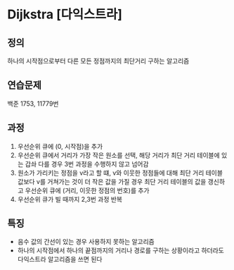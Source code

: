 # Dijkstra [다익스트라]

## 정의

하나의 시작점으로부터 다른 모든 정점까지의 최단거리 구하는 알고리즘

## 연습문제

백준 1753, 11779번

## 과정

1. 우선순위 큐에 (0, 시작점)을 추가
2. 우선순위 큐에서 거리가 가장 작은 원소를 선택, 해당 거리가 최단 거리 테이블에 있는 갑솨 다를 경우 3번 과정을 수행하지 않고 넘어감
3. 원소가 가리키는 정점을 v라고 할 떄, v와 이웃한 정점들에 대해 최단 거리 테이블 값보다 v를 거쳐가는 것이 더 작은 값을 가질 경우 최단 거리 테이블의 값을 갱신하고 우선순위 큐에 (거리, 이웃한 정점의 번호)를 추가
4. 우선순위 큐가 빌 때까지 2,3번 과정 반복

## 특징

- 음수 값의 간선이 있는 경우 사용하지 못하는 알고리즘
- 하나의 시작점에서 하나의 끝점까지의 거리나 경로를 구하는 상황이라고 하더라도 다익스트라 알고리즘을 쓰면 된다